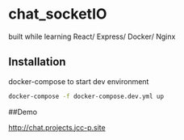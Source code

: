 # chat_socketIO

built while learning React/ Express/ Docker/ Nginx

## Installation

docker-compose to start dev environment

```bash
docker-compose -f docker-compose.dev.yml up
```

##Demo

http://chat.projects.jcc-p.site


